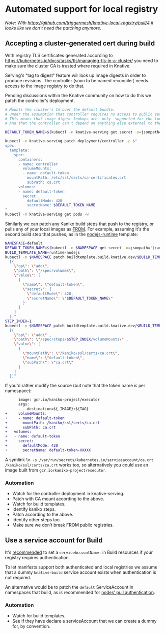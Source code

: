 # Automated support for local registry

_Note: With https://github.com/triggermesh/knative-local-registry/pull/4 it looks like we don't need the patching anymore._

## Accepting a cluster-generated cert during build

With registry TLS certificates generated according to
https://kubernetes.io/docs/tasks/tls/managing-tls-in-a-cluster/
you need to make sure the cluster CA is trusted where required in Knative.

Serving's "tag to digest" feature will look up image digests in order to produce revisions.
The controller (soon to be named reconciler) needs access to the image registry to do that.

Pending discussions within the Knative community on how to do this we patch the controller's deployment.

```bash
# Mounts the cluster's CA over the default bundle.
# Under the assumption that controller requires no access to public services.
# This means that image digest lookups are _only_ supported for the local registry.
# And that the controller can't depend on anything else external to the cluster.

DEFAULT_TOKEN_NAME=$(kubectl -n knative-serving get secret -o=jsonpath='{range .items[*]}{.metadata.name}{"\n"}{end}' | grep default-token-)

kubectl -n knative-serving patch deployment/controller -p $"
spec:
  template:
    spec:
      containers:
      - name: controller
        volumeMounts:
        - name: default-token
          mountPath: /etc/ssl/certs/ca-certificates.crt
          subPath: ca.crt
      volumes:
      - name: default-token
        secret:
          defaultMode: 420
          secretName: $DEFAULT_TOKEN_NAME
"
kubectl -n knative-serving get pods -w
```

Similarly we can patch any Kaniko build steps that push to the registry,
or pulls any of your local images as [FROM](https://docs.docker.com/engine/reference/builder/#from).
For example, assuming it's the second build step that pushes,
as in the [nodejs-runtime](https://github.com/triggermesh/nodejs-runtime) template:

```bash
NAMESPACE=default
DEFAULT_TOKEN_NAME=$(kubectl -n $NAMESPACE get secret -o=jsonpath='{range .items[*]}{.metadata.name}{"\n"}{end}' | grep default-token-)
BUILD_TEMPLATE_NAME=runtime-nodejs
kubectl -n $NAMESPACE patch buildtemplate.build.knative.dev/$BUILD_TEMPLATE_NAME --type=json -p $"
  [{
    \"op\": \"add\",
    \"path\": \"/spec/volumes\",
    \"value\": [
      {
        \"name\": \"default-token\",
        \"secret\": {
          \"defaultMode\": 420,
          \"secretName\": \"$DEFAULT_TOKEN_NAME\"
        }
      }
    ]
  }]"
STEP_INDEX=1
kubectl -n $NAMESPACE patch buildtemplate.build.knative.dev/$BUILD_TEMPLATE_NAME --type=json -p $"
  [{
    \"op\": \"add\" ,
    \"path\": \"/spec/steps/$STEP_INDEX/volumeMounts\" ,
    \"value\": [
      {
        \"mountPath\": \"/kaniko/ssl/certs/ca.crt\",
        \"name\": \"default-token\",
        \"subPath\": \"ca.crt\"
      }
    ]
  }]"
```

If you'd rather modify the source (but note that the token name is per namespace):

```diff
      image: gcr.io/kaniko-project/executor
      args:
      - --destination=${_IMAGE}:${TAG}
+     volumeMounts:
+     - name: default-token
+       mountPath: /kaniko/ssl/certs/ca.crt
+       subPath: ca.crt
+   volumes:
+   - name: default-token
+     secret:
+       defaultMode: 420
+       secretName: default-token-XXXXX
```

A symlink `ln -s /var/run/secrets/kubernetes.io/serviceaccount/ca.crt /kaniko/ssl/certs/ca.crt`
works too, so alternatively you could use an image built from `gcr.io/kaniko-project/executor`.

### Automation

 * Watch for the controller deployment in knative-serving.
 * Patch with CA mount according to the above.
 * Watch for build templates.
 * Identify kaniko steps.
 * Patch according to the above.
 * Identify other steps too.
 * Make sure we don't break FROM public registries.

## Use a service account for Build

It's [recommended](https://github.com/knative/docs/blob/master/build/auth.md#basic-authentication-docker)
to set a `serviceAccountName:` in Build resources if your registry requires authentication.

To let manifests support both authenticated and local registries we assume that
a dummy `knative-build` service account exists when authentication is not required.

An alternative would be to patch the `default` ServiceAccount in namespaces that build,
as is recommended for [nodes' pull authentication](https://kubernetes.io/docs/tasks/configure-pod-container/configure-service-account/#add-imagepullsecrets-to-a-service-account).

### Automation

 * Watch for build templates.
 * See if they have declare a serviceAccount that we can create a dummy for, by convention.
